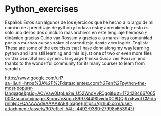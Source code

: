 # Python_exercises
Español:
Estos son algunos de los ejercicios que he hecho a lo largo de mi camino de aprendizaje de python
y todavía estoy aprendiendo y esto es sólo uno de los dos o incluso más archivos en este
lenguaje hermoso y dinámico gracias Guido van Rossum y gracias a la maravillosa comunidad por sus muchos cursos sobre el aprendizaje desde cero Inglés.
English:
These are some of the exercises that I have done along my way learning python and I am still learning and
this is just one of two or even more files on this beautiful and dynamic language 
thanks Guido van Rossum and thanks to the wonderful 
community for its many courses to learn from scratch.

https://www.google.com/url?sa=i&url=https%3A%2F%2Fdatascientest.com%2Fen%2Fpython-the-most-popular-language&psig=AOvVaw0LtpLe2m_U52WhdVvRCggi&ust=1724284667065000&source=images&cd=vfe&opi=89978449&ved=0CBQQjRxqFwoTCMid5rnjhIgDFQAAAAAdAAAAABAE![image](https://github.com/user-attachments/assets/907efbef-54fe-4492-9380-27998b653943)
